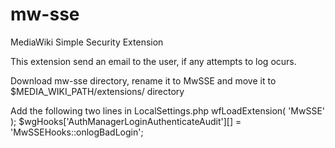 # mw-sse
MediaWiki Simple Security Extension

This extension send an email to the user, if any attempts to log ocurs.

Download mw-sse directory, rename it to MwSSE and move it to $MEDIA_WIKI_PATH/extensions/ directory

Add the following two lines in LocalSettings.php
wfLoadExtension( 'MwSSE' );
$wgHooks['AuthManagerLoginAuthenticateAudit'][] = 'MwSSEHooks::onlogBadLogin';
